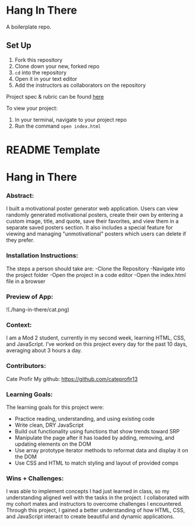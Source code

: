 # Hang In There

A boilerplate repo. 

## Set Up

1. Fork this repository
2. Clone down your new, forked repo
3. `cd` into the repository
4. Open it in your text editor
5. Add the instructors as collaborators on the repository

Project spec & rubric can be found [here](https://curriculum.turing.edu/module2/projects/hang_in_there/)

To view your project:

1. In your terminal, navigate to your project repo
2. Run the command `open index.html`
  

# README Template  

# Hang in There  

### Abstract:
[//]: <> (Briefly describe what you built and its features. What problem is the app solving? How does this application solve that problem?)
I built a motivational poster generator web application. Users can view randomly generated motivational posters, create their own by entering a custom image, title, and quote, save their favorites, and view them in a separate saved posters section. It also includes a special feature for viewing and managing "unmotivational" posters which users can delete if they prefer.

### Installation Instructions:
[//]: <> (What steps does a person have to take to get your app cloned down and running?)
The steps a person should take are:
-Clone the Repository
-Navigate into the project folder
-Open the project in a code editor
-Open the index.html file in a browser

### Preview of App:
[//]: <> (Provide ONE gif or screenshot of your application - choose the "coolest" piece of functionality to show off. gifs preferred!)
!(./hang-in-there/cat.png)
### Context:
[//]: <> (Give some context for the project here. How long did you have to work on it? How far into the Turing program are you?)
I am a Mod 2 student, currently in my second week, learning HTML, CSS, and JavaScript. I’ve worked on this project every day for the past 10 days, averaging about 3 hours a day.
### Contributors:
[//]: <> (Who worked on this application? Link to your GitHub. Consider also providing LinkedIn link)
Cate Profir
My github: https://github.com/cateprofir13
### Learning Goals:
[//]: <> (What were the learning goals of this project? What tech did you work with?)
The learning goals for this project were: 
- Practice reading, understanding, and using existing code
- Write clean, DRY JavaScript
- Build out functionality using functions that show trends toward SRP
- Manipulate the page after it has loaded by adding, removing, and updating elements on the DOM
- Use array prototype iterator methods to reformat data and display it on the DOM
- Use CSS and HTML to match styling and layout of provided comps
### Wins + Challenges:
[//]: <> (What are 2-3 wins you have from this project? What were some challenges you faced - and how did you get over them?)
I was able to implement concepts I had just learned in class, so my understanding aligned well with the tasks in the project. I collaborated with my cohort mates and instructors to overcome challenges I encountered. Through this project, I gained a better understanding of how HTML, CSS, and JavaScript interact to create beautiful and dynamic applications.

